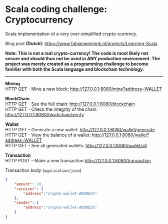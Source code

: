 # Scala coding challenge: Cryptocurrency

Scala implementation of a very over-simplified crypto-currency.

Blog post **(Dutch)**: https://www.fabianwennink.nl/projects/Learning-Scala

**Note: This is not a real crypto-currency! The code is most likely not secure 
and should thus not be used in ANY production environment. The project was merely 
created as a programming challenge to become familiar with both the Scala 
language and blockchain technology.**

---------

**Mining**  
HTTP GET - Mine a new block: http://127.0.0.1:8080/mine?address=WALLET

**BlockChain**  
HTTP GET - See the full chain: http://127.0.0.1:8080/blockchain  
HTTP GET -  Check the integrity of the chain: http://127.0.0.1:8080/blockchain/verify

**Wallet**  
HTTP GET - Generate a new wallet: http://127.0.0.1:8080/wallet/generate  
HTTP GET - View the balance of a wallet: http://127.0.0.1:8080/wallet?address=WALLET  
HTTP GET - See all generated wallets: http://127.0.0.1:8080/wallet/all

**Transaction**  
HTTP POST - Make a new transaction http://127.0.0.1:8080/transaction  

Transaction body (`application/json`)
```json
{
    "amount": 10,
	"receiver": {
		"address":"crypto-wallet-ADDRESS"
	},
	"sender": {
		"address":"crypto-wallet-ADDRESS"
	}
}
```
